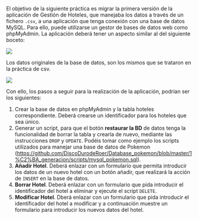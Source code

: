 El objetivo de la siguiente práctica es migrar la primera versión de la aplicación de Gestión
de Hoteles, que manejaba los datos a través de un fichero `.csv`, a una aplicación que tenga
conexión con una base de datos MySQL.
Para ello, puede utilizarse un gestor de bases de datos web como phpMyAdmin.
La aplicación deberá tener un aspecto similar al del siguiente boceto:

![](https://github.com/ceciliacortess/DWS/assets/131865373/ed900a53-27ee-41a4-ba3b-f3d9e8fa7565)

Los datos originales de la base de datos, son los mismos que se trataron en la práctica de
csv.

![](https://github.com/ceciliacortess/DWS/assets/131865373/98c6bab3-c251-423d-b13f-a1e4f7fd4174)

Con ello, los pasos a seguir para la realización de la aplicación, podrían ser los siguientes:
1. Crear la base de datos en phpMyAdmin y la tabla hoteles correspondiente. Deberá
crearse un identificador para los hoteles que sea único.
2. Generar un script, para que el botón **restaurar la BD** de datos tenga la funcionalidad de
borrar la tabla y crearla de nuevo, mediante las instrucciones `DROP` y `UPDATE`. Podéis
tomar como ejemplo los scripts utilizados para manejar una base de datos de Pokemon
(https://github.com/DiscoDurodeRoer/Database_pokemon/blob/master/1%C2%BA_generacion/scripts/mysql_pokemon.sql).
3. **Añadir Hotel**. Deberá enlazar con un formulario que permita introducir los datos de un
nuevo hotel con un botón añadir, que realizará la acción de `INSERT` en la base de datos.
4. **Borrar Hotel**. Deberá enlazar con un formulario que pida introducir el identificador del
hotel a eliminar y ejecute el script `DELETE`.
5. **Modificar Hotel**. Dberá enlazar con un formulario que pida introducir el identificador del
hotel a modificar y a continuación muestre un formulario para introducir los nuevos datos del
hotel.
